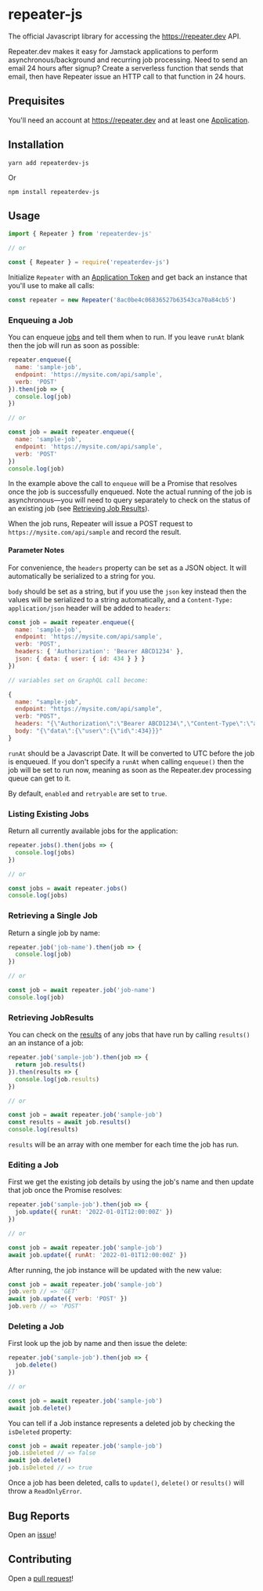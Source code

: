 # repeater-js

The official Javascript library for accessing the https://repeater.dev API.

Repeater.dev makes it easy for Jamstack applications to perform asynchronous/background
and recurring job processing. Need to send an email 24 hours after signup? Create a
serverless function that sends that email, then have Repeater issue an HTTP call to
that function in 24 hours.

## Prequisites

You'll need an account at https://repeater.dev and at least one [Application](https://docs.repeater.dev/#getting-started).

## Installation

    yarn add repeaterdev-js

Or

    npm install repeaterdev-js

## Usage

```javascript
import { Repeater } from 'repeaterdev-js'

// or

const { Repeater } = require('repeaterdev-js')
```

Initialize `Repeater` with an [Application Token](https://docs.repeater.dev/#getting-started)
and get back an instance that you'll use to make all calls:

```javascript
const repeater = new Repeater('8ac0be4c06836527b63543ca70a84cb5')
```

### Enqueuing a Job

You can enqueue [jobs](https://docs.repeater.dev/#jobs) and tell them when to run. If you
leave `runAt` blank then the job will run as soon as possible:

```javascript
repeater.enqueue({
  name: 'sample-job',
  endpoint: 'https://mysite.com/api/sample',
  verb: 'POST'
}).then(job => {
  console.log(job)
})

// or

const job = await repeater.enqueue({
  name: 'sample-job',
  endpoint: 'https://mysite.com/api/sample',
  verb: 'POST'
})
console.log(job)
```

In the example above the call to `enqueue` will be a Promise that resolves once the job is successfully
enqueued. Note the actual running of the job is asynchronous—you will need to query separately
to check on the status of an existing job (see [Retrieving Job Results](#retrieving-jobresults)).

When the job runs, Repeater will issue a POST request to `https://mysite.com/api/sample` and
record the result.

#### Parameter Notes

For convenience, the `headers` property can be set as a JSON object. It will automatically be serialized to a string for you.

`body` should be set as a string, but if you use the `json` key instead then the values will be serialized to a string automatically, and a `Content-Type: application/json` header will be added to `headers`:

```javascript
const job = await repeater.enqueue({
  name: 'sample-job',
  endpoint: 'https://mysite.com/api/sample',
  verb: 'POST',
  headers: { 'Authorization': 'Bearer ABCD1234' },
  json: { data: { user: { id: 434 } } }
})

// variables set on GraphQL call become:

{
  name: "sample-job",
  endpoint: "https://mysite.com/api/sample",
  verb: "POST",
  headers: "{\"Authorization\":\"Bearer ABCD1234\",\"Content-Type\":\"application/json\"}",
  body: "{\"data\":{\"user\":{\"id\":434}}}"
}
```

`runAt` should be a Javascript Date. It will be converted to UTC before the job is enqueued.
If you don't specify a `runAt` when calling `enqueue()` then the job will be set to run now,
meaning as soon as the Repeater.dev processing queue can get to it.

By default, `enabled` and `retryable` are set to `true`.

### Listing Existing Jobs

Return all currently available jobs for the application:

```javascript
repeater.jobs().then(jobs => {
  console.log(jobs)
})

// or

const jobs = await repeater.jobs()
console.log(jobs)
```

### Retrieving a Single Job

Return a single job by name:

```javascript
repeater.job('job-name').then(job => {
  console.log(job)
})

// or

const job = await repeater.job('job-name')
console.log(job)
```

### Retrieving JobResults

You can check on the [results](https://docs.repeater.dev/#jobresults) of any jobs that have run
by calling `results()` an an instance of a job:

```javascript
repeater.job('sample-job').then(job => {
  return job.results()
}).then(results => {
  console.log(job.results)
})

// or

const job = await repeater.job('sample-job')
const results = await job.results()
console.log(results)
```

`results` will be an array with one member for each time the job has run.

### Editing a Job

First we get the existing job details by using the job's name and then update that
job once the Promise resolves:

```javascript
repeater.job('sample-job').then(job => {
  job.update({ runAt: '2022-01-01T12:00:00Z' })
})

// or

const job = await repeater.job('sample-job')
await job.update({ runAt: '2022-01-01T12:00:00Z' })
```

After running, the job instance will be updated with the new value:

```javascript
const job = await repeater.job('sample-job')
job.verb // => 'GET'
await job.update({ verb: 'POST' })
job.verb // => 'POST'
```

### Deleting a Job

First look up the job by name and then issue the delete:

```javascript
repeater.job('sample-job').then(job => {
  job.delete()
})

// or

const job = await repeater.job('sample-job')
await job.delete()
```

You can tell if a Job instance represents a deleted job by checking
the `isDeleted` property:

```javascript
const job = await repeater.job('sample-job')
job.isDeleted // => false
await job.delete()
job.isDeleted // => true
```

Once a job has been deleted, calls to `update()`, `delete()` or `results()` will throw
a `ReadOnlyError`.

## Bug Reports

Open an [issue](https://github.com/redwoodjs/repeaterdev-js/issues)!

## Contributing

Open a [pull request](https://github.com/redwoodjs/repeaterdev-js/pulls)!
